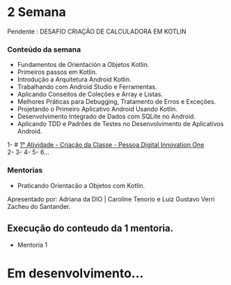 

# 2 Semana 

Pendente : DESAFIO CRIAÇÃO DE CALCULADORA EM KOTLIN

### Conteúdo da semana

- Fundamentos de Orientación a Objetos Kotlin.
- Primeiros passos em Kotlin.
- Introdução a Arquitetura Android Kotlin.
- Trabalhando com Android Studio e Ferramentas.
- Aplicando Conseitos de Coleções e Array e Listas.
- Melhores Práticas para Debugging, Tratamento de Erros e Exceções.
- Projetando o Primeiro Aplicativo Android Usando Kotlin.
- Desenvolvimento Integrado de Dados com SQLite no Android.
- Aplicando TDD e Padrões de Testes no Desenvolvimento de Aplicativos Android.


1- # <a href="#"> 1° Atividade - Criação da Classe - Pessoa Digital Innovation One</a><br>
2-
3-
4-
5-
6...


### Mentorias

 - Praticando Orientacão a Objetos com Kotlin.<br>

Apresentado por: Adriana da DIO | Caroline Tenorio e Luiz Gustavo Verri Zacheu do Santander.
<br>

## Execução do conteudo da 1 mentoria.
 - Mentoria 1

# Em desenvolvimento...